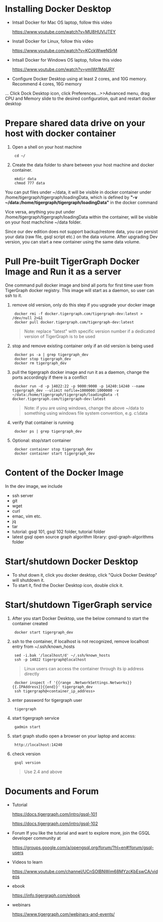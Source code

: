 Installing Docker Desktop
============================
- Intsall Docker for Mac OS laptop, follow this video

    https://www.youtube.com/watch?v=MU8HUVlJTEY

- Install Docker for Linux, follow this video

    https://www.youtube.com/watch?v=KCckWweNSrM

- Intsall Docker for Windows OS laptop, follow this video

    https://www.youtube.com/watch?v=ymlWt1MqURY

- Configure Docker Desktop using at least 2 cores, and 10G memory. Recommend 4 cores, 16G memory

... Click Dock Desktop icon, click Preferences...>>Advanced menu, drag CPU and Memory slide to the desired configuration,
quit and restart docker desktop

Prepare shared data drive on your host with docker container
=============================================================
1. Open a shell on your host machine 

        cd ~/

1. Create the data folder to share between your host machine and docker container.

        mkdir data
        chmod 777 data

You can put files under ~/data, it will be visible in docker container under /home/tigergraph/tigergraph/loadingData, 
which is defined by **"-v ~/data:/home/tigergraph/tigergraph/loadingData"** in the docker command

Vice versa, anything you put under /home/tigergraph/tigergraph/loadingData within the container, 
will be visible on your host machchine ~/data folder. 

Since our dev edition does not support backup/restore data, you can persist your data (raw file, gsql script etc.) 
on the data volume. After upgrading Dev version, you can start a new container using the same data volume. 

Pull Pre-built TigerGraph Docker Image and Run it as a server
================================================================
One command pull docker image and bind all ports for first time user from TigerGraph  docker registry. 
This image will start as a daemon, so user can ssh to it. 

1. remove old version, only do this step if you upgrade your docker image

        docker rmi -f docker.tigergraph.com/tigergraph-dev:latest > /dev/null 2>&1
        docker pull docker.tigergraph.com/tigergraph-dev:latest
    > Note: replace "latest" with specific version number if a dedicated version of TigerGraph is to be used

1. stop and remove existing container only if an old version is being used

        docker ps -a | grep tigergraph_dev
        docker stop tigergraph_dev
        docker rm tigergraph_dev

1. pull the tigergraph docker image and run it as a daemon, change the ports accordingly if there is a conflict

        docker run -d -p 14022:22 -p 9000:9000 -p 14240:14240 --name tigergraph_dev --ulimit nofile=1000000:1000000 -v ~/data:/home/tigergraph/tigergraph/loadingData -t docker.tigergraph.com/tigergraph-dev:latest
    > Note: if you are using windows, change the above ~/data to something using windows file system convention, e.g. c:\data

1. verify that container is running

        docker ps | grep tigergraph_dev

1. Optional: stop/start container

        docker container stop tigergraph_dev
        docker container start tigergraph_dev

Content of the Docker Image
================================
In the dev image, we include 

- ssh server 
- git
- wget
- curl
- emac, vim etc. 
- jq
- tar
- tutorial: gsql 101, gsql 102 folder, tutorial folder
- latest gsql open source graph algorithm library: gsql-graph-algorithms folder


Start/shutdown Docker Desktop
===============================
- To shut down it, click you docker desktop, click "Quick Docker Desktop" will shutdown it. 
- To start it, find the Docker Desktop icon, double click it. 

Start/shutdown TigerGraph service
==================================
1. After you start Docker Desktop, use the below command to start the container created 

        docker start tigergraph_dev

1. ssh to the container, if localhost is not recognized, remove localhost entry from ~/.ssh/known_hosts

        sed -i.bak '/localhost/d' ~/.ssh/known_hosts
        ssh -p 14022 tigergraph@localhost
    > Linux users can access the container through its ip address directly

        docker inspect -f '{{range .NetworkSettings.Networks}}{{.IPAddress}}{{end}}' tigergraph_dev
        ssh tigergraph@<container_ip_address>

1. enter password for tigergraph user

        tigergraph

1. start tigergraph service

        gadmin start 

1. start graph studio
open a browser on your laptop and access:

        http://localhost:14240

1. check version

        gsql version
    > Use 2.4 and above

Documents and Forum
=====================
- Tutorial

    https://docs.tigergraph.com/intro/gsql-101

    https://docs.tigergraph.com/intro/gsql-102

- Forum
If you like the tutorial and want to explore more, join the GSQL developer community at 

    https://groups.google.com/a/opengsql.org/forum/?hl=en#!forum/gsql-users

- Videos to learn

    https://www.youtube.com/channel/UCnSOlBNWim68MYzcKbEswCA/videos

- ebook 

    https://info.tigergraph.com/ebook

- webinars 

    https://www.tigergraph.com/webinars-and-events/

